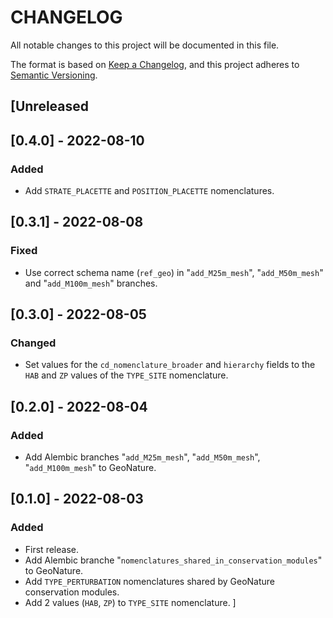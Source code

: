 # CHANGELOG

All notable changes to this project will be documented in this file.

The format is based on [Keep a Changelog](https://keepachangelog.com/en/1.0.0/),
and this project adheres to [Semantic Versioning](https://semver.org/spec/v2.0.0.html).


## [Unreleased


## [0.4.0] - 2022-08-10

### Added
- Add `STRATE_PLACETTE` and `POSITION_PLACETTE` nomenclatures.


## [0.3.1] - 2022-08-08

### Fixed

- Use correct schema name (`ref_geo`) in "`add_M25m_mesh`", "`add_M50m_mesh`" and
"`add_M100m_mesh`" branches.


## [0.3.0] - 2022-08-05

### Changed

- Set values for the `cd_nomenclature_broader` and `hierarchy` fields to the `HAB` and `ZP`
values of the `TYPE_SITE` nomenclature.


## [0.2.0] - 2022-08-04

### Added

- Add Alembic branches "`add_M25m_mesh`", "`add_M50m_mesh`", "`add_M100m_mesh`" to GeoNature.


## [0.1.0] - 2022-08-03

### Added

- First release.
- Add Alembic branche "`nomenclatures_shared_in_conservation_modules`" to GeoNature.
- Add `TYPE_PERTURBATION` nomenclatures shared by GeoNature conservation modules.
- Add 2 values (`HAB`, `ZP`) to `TYPE_SITE` nomenclature.
]
